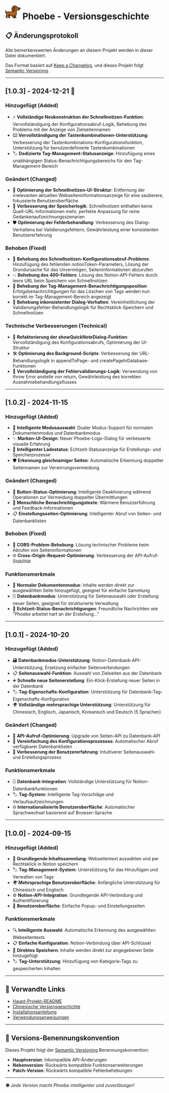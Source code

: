 # ![Logo](../icons/icon48.png) Phoebe - Versionsgeschichte

## 📋 Änderungsprotokoll

Alle bemerkenswerten Änderungen an diesem Projekt werden in dieser Datei dokumentiert.

Das Format basiert auf [Keep a Changelog](https://keepachangelog.com/de/1.0.0/),
und dieses Projekt folgt [Semantic Versioning](https://semver.org/lang/de/).

---

## [1.0.3] - 2024-12-21 🎉

### Hinzugefügt (Added)
- ⚡ **Vollständige Neukonstruktion der Schnellnotizen-Funktion**: Vervollständigung der Konfigurationsabruf-Logik, Behebung des Problems mit der Anzeige von Zielseitennamen
- ⌨️ **Vervollständigung der Tastenkombinationen-Unterstützung**: Verbesserung der Tastenkombinations-Konfigurationsfunktion, Unterstützung für benutzerdefinierte Tastenkombinationen
- 🏷️ **Dedizierte Tag-Management-Statusanzeige**: Hinzufügung eines unabhängigen Status-Benachrichtigungsbereichs für den Tag-Management-Bereich

### Geändert (Changed)
- 🎨 **Optimierung der Schnellnotizen-UI-Struktur**: Entfernung der irrelevanten aktuellen Webseiteninformationsanzeige für eine sauberere, fokussierte Benutzeroberfläche
- 💾 **Verbesserung der Speicherlogik**: Schnellnotizen enthalten keine Quell-URL-Informationen mehr, perfekte Anpassung für reine Gedankenaufzeichnungsszenarien
- 🛡️ **Optimierung der Fehlerbehandlung**: Verbesserung des Dialog-Verhaltens bei Validierungsfehlern, Gewährleistung einer konsistenten Benutzererfahrung

### Behoben (Fixed)
- 🔧 **Behebung des Schnellnotizen-Konfigurationsabruf-Problems**: Hinzufügung des fehlenden notionToken-Parameters, Lösung der Grundursache für das Unvermögen, Seiteninformationen abzurufen
- 💥 **Behebung des 400-Fehlers**: Lösung des Notion-API-Fehlers durch leere URL beim Speichern von Schnellnotizen
- 📍 **Behebung der Tag-Management-Benachrichtigungsposition**: Erfolgsbenachrichtigungen für das Löschen von Tags werden nun korrekt im Tag-Management-Bereich angezeigt
- 🔄 **Behebung inkonsistenter Dialog-Verhalten**: Vereinheitlichung der Validierungsfehler-Behandlungslogik für Rechtsklick-Speichern und Schnellnotizen

### Technische Verbesserungen (Technical)
- 🔄 **Refaktorierung der showQuickNoteDialog-Funktion**: Vervollständigung des Konfigurationsabrufs, Optimierung der UI-Struktur
- 🛠️ **Optimierung des Background-Scripts**: Verbesserung der URL-Behandlungslogik in appendToPage- und createPageInDatabase-Funktionen
- 📝 **Vervollständigung der Fehlervalidierungs-Logik**: Verwendung von throw Error anstelle von return, Gewährleistung des korrekten Ausnahmebehandlungsflusses

---

## [1.0.2] - 2024-11-15

### Hinzugefügt (Added)
- 🎯 **Intelligente Modusauswahl**: Dualer Modus-Support für normalen Dokumentenmodus und Datenbankmodus
- ✨ **Marken-UI-Design**: Neuer Phoebe-Logo-Dialog für verbesserte visuelle Erfahrung
- 🔄 **Intelligenter Ladestatus**: Echtzeit-Statusanzeige für Erstellungs- und Speicherprozesse
- 🛡️ **Erkennung gleichnamiger Seiten**: Automatische Erkennung doppelter Seitennamen zur Verwirrungsvermeidung

### Geändert (Changed)
- 🎨 **Button-Status-Optimierung**: Intelligente Deaktivierung während Operationen zur Vermeidung doppelter Übermittlungen
- 💬 **Menschliche Benachrichtigungstexte**: Wärmere Benutzerführung und Feedback-Informationen
- 📋 **Einstellungsseiten-Optimierung**: Intelligenter Abruf von Seiten- und Datenbanklisten

### Behoben (Fixed)
- 🔧 **CORS-Problem-Behebung**: Lösung technischer Probleme beim Abrufen von Seiteninformationen
- 🌐 **Cross-Origin-Request-Optimierung**: Verbesserung der API-Aufruf-Stabilität

### Funktionsmerkmale
- 📄 **Normaler Dokumentenmodus**: Inhalte werden direkt zur ausgewählten Seite hinzugefügt, geeignet für einfache Sammlung
- 🗄️ **Datenbankmodus**: Unterstützung für Seitenauswahl oder Erstellung neuer Seiten, geeignet für strukturierte Verwaltung
- 🎨 **Echtzeit-Status-Benachrichtigungen**: Freundliche Nachrichten wie "Phoebe arbeitet hart an der Erstellung..."

---

## [1.0.1] - 2024-10-20

### Hinzugefügt (Added)
- 🗃️ **Datenbankmodus-Unterstützung**: Notion-Datenbank-API-Unterstützung, Ersetzung einfacher Seitenverbindungen
- 📋 **Seitenauswahl-Funktion**: Auswahl von Zielseiten aus der Datenbank
- ➕ **Schnelle neue Seitenerstellung**: Ein-Klick-Erstellung neuer Seiten in der Datenbank
- 🏷️ **Tag-Eigenschafts-Konfiguration**: Unterstützung für Datenbank-Tag-Eigenschafts-Konfiguration
- 🌍 **Vollständige mehrsprachige Unterstützung**: Unterstützung für Chinesisch, Englisch, Japanisch, Koreanisch und Deutsch (5 Sprachen)

### Geändert (Changed)
- 🔄 **API-Aufruf-Optimierung**: Upgrade von Seiten-API zu Datenbank-API
- 📝 **Vereinfachung des Konfigurationsprozesses**: Automatischer Abruf verfügbarer Datenbanklisten
- 🎯 **Verbesserung der Benutzererfahrung**: Intuitiverer Seitenauswahl- und Erstellungsprozess

### Funktionsmerkmale
- 🗄️ **Datenbank-Integration**: Vollständige Unterstützung für Notion-Datenbankfunktionen
- 🏷️ **Tag-System**: Intelligente Tag-Vorschläge und Verlaufsaufzeichnungen
- 🌐 **Internationalisierte Benutzeroberfläche**: Automatischer Sprachwechsel basierend auf Browser-Sprache

---

## [1.0.0] - 2024-09-15

### Hinzugefügt (Added)
- 📝 **Grundlegende Inhaltssammlung**: Webseitentext auswählen und per Rechtsklick in Notion speichern
- 🏷️ **Tag-Management-System**: Unterstützung für das Hinzufügen und Verwalten von Tags
- 🌍 **Mehrsprachige Benutzeroberfläche**: Anfängliche Unterstützung für Chinesisch und Englisch
- ⚙️ **Notion-API-Integration**: Grundlegende API-Verbindung und Authentifizierung
- 🎨 **Benutzeroberfläche**: Einfache Popup- und Einstellungsseiten

### Funktionsmerkmale
- 🔍 **Intelligente Auswahl**: Automatische Erkennung des ausgewählten Webseitentexts
- 📋 **Einfache Konfiguration**: Notion-Verbindung über API-Schlüssel
- 💾 **Direktes Speichern**: Inhalte werden direkt zur angegebenen Seite hinzugefügt
- 🏷️ **Tag-Unterstützung**: Hinzufügung von Kategorie-Tags zu gespeicherten Inhalten

---

## 🔗 Verwandte Links

- [Haupt-Projekt-README](README_de.md)
- [Chinesische Versionsgeschichte](CHANGELOG.md)
- [Installationsanleitung](README_de.md#🚀-installationsschritte)
- [Verwendungsanweisungen](README_de.md#📱-verwendung)

---

## 📝 Versions-Benennungskonvention

Dieses Projekt folgt der [Semantic Versioning](https://semver.org/lang/de/) Benennungskonvention:

- **Hauptversion**: Inkompatible API-Änderungen
- **Nebenversion**: Rückwärts kompatible Funktionserweiterungen
- **Patch-Version**: Rückwärts kompatible Fehlerbehebungen

---

*🐕 Jede Version macht Phoebe intelligenter und zuverlässiger!* 